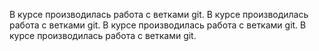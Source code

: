 В курсе производилась работа с ветками git.
В курсе производилась работа с ветками git.
В курсе производилась работа с ветками git.
В курсе производилась работа с ветками git.
